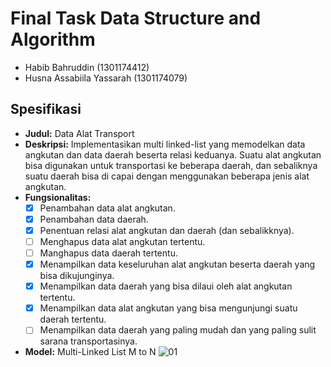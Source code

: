 # Final Task Data Structure and Algorithm
* Habib Bahruddin (1301174412)
* Husna Assabiila Yassarah (1301174079)

## Spesifikasi
* **Judul:** Data Alat Transport
* **Deskripsi:** Implementasikan multi linked-list yang memodelkan data angkutan dan data daerah beserta relasi keduanya. Suatu alat angkutan bisa digunakan untuk transportasi ke beberapa daerah, dan sebaliknya suatu daerah bisa di capai dengan menggunakan beberapa jenis alat angkutan.
* **Fungsionalitas:** 
	* [x] Penambahan data alat angkutan.
	* [x] Penambahan data daerah.
	* [x] Penentuan relasi alat angkutan dan daerah (dan sebalikknya).
	* [ ] Menghapus data alat angkutan tertentu.
	* [ ] Manghapus data daerah tertentu.
	* [x] Menampilkan data keseluruhan alat angkutan beserta daerah yang bisa dikujunginya.
	* [x] Menampilkan data daerah yang bisa dilaui oleh alat angkutan tertentu.
	* [x] Menampilkan data alat angkutan yang bisa mengunjungi suatu daerah tertentu.
	* [ ] Menampilkan data daerah yang paling mudah dan yang paling sulit sarana transportasinya.
* **Model:** Multi-Linked List M to N
![01](https://user-images.githubusercontent.com/13241336/36650941-b240fd3c-1ad8-11e8-98ac-3b67ff175467.png)